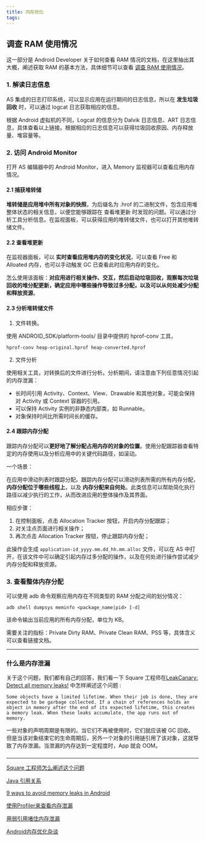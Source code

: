 ```yaml
---
title: 内存优化
tags:
---
```





## 调查 RAM 使用情况

这一部分是 Android Developer 关于如何查看 RAM 情况的文档，在这里抽出其大概，阐述获取 RAM 的基本方法，具体细节可以查看 [调查 RAM 使用情况](https://developer.android.google.cn/studio/profile/investigate-ram)。

### **1. 解读日志信息**

AS 集成的日志打印系统，可以显示应用在运行期间的日志信息，所以在 **发生垃圾回收** 时，可以通过 logcat 日志获取相应的信息。

根据 Android 虚拟机的不同，Logcat 的信息分为 Dalvik 日志信息、ART 日志信息，具体查看以上链接。根据相应的日志信息可以获得垃圾回收原因、内存释放量、堆容量等。


### **2. 访问 Android Monitor**

打开 AS 编辑器中的 Android Monitor，进入 Memory 监视器可以查看应用内存情况。


#### 2.1 捕获堆转储

**堆转储是应用堆中所有对象的快照**，为后缀名为 .hrof 的二进制文件，包含应用堆整体状态的相关信息，以便您能够跟踪在 查看堆更新 时发现的问题。可以通过分析工具分析信息。在监视面板，可以获得应用的堆转储文件，也可以打开其他堆转储文件。

#### 2.2 查看堆更新

在监视器面板，可以 **实时查看应用堆内存的变化状况**，可以查看 Free 和 Alloated 内存，也可以手动触发 GC 已查看此时应用内存的变化。


怎么使用该面板：**对应用进行相关操作、交互，然后启动垃圾回收，观察每次垃圾回收的堆分配更新，确定应用中哪些操作导致过多分配，以及可以从何处减少分配和释放资源**。

#### 2.3 分析堆转储文件

1. 文件转换。

使用 ANDROID_SDK/platform-tools/ 目录中提供的 hprof-conv 工具，

```
hprof-conv heap-original.hprof heap-converted.hprof
```

2. 文件分析

使用相关工具，对转换后的文件进行分析。分析期间，请注意由下列任意情况引起的内存泄漏：

* 长时间引用 Activity、Context、View、Drawable 和其他对象，可能会保持对 Activity 或 Context 容器的引用。
* 可以保持 Activity 实例的非静态内部类，如 Runnable。
* 对象保持时间比所需时间长的缓存。


#### 2.4 跟踪内存分配

跟踪内存分配可以**更好地了解分配占用内存的对象的位置**。使用分配跟踪器查看特定的内存使用以及分析应用中的关键代码路径，如滚动。

一个场景：

在应用中滑动列表时跟踪分配。跟踪内存分配可以滑动列表所需的所有内存分配，**内存分配位于哪些线程上**，以及 **内存分配来自何处**。此类信息可以帮助简化执行路径以减少执行的工作，从而改进应用的整体操作及其界面。


相应步骤：

1. 在控制面板，点击 Allocation Tracker 按钮，开启内存分配跟踪；
2. 对关注点页面进行相关操作；
3. 再次点击 Allocation Tracker 按钮，停止跟踪内存分配；

此操作会生成 `application-id_yyyy.mm.dd_hh.mm.alloc` 文件，可以在 AS 中打开，在该文件中可以确定引起内存过多分配的操作，以及在何处进行操作尝试减少内存分配和释放资源。



### **3. 查看整体内存分配**

可以使用  adb 命令观察应用内存在不同类型的 RAM 分配之间的划分情况：

```
adb shell dumpsys meminfo <package_name|pid> [-d]
```

该命令输出当前应用的所有内存分配，单位为 KB。

需要关注的指标：Private Dirty RAM、Private Clean RAM、PSS 等，具体含义可以查看链接文档。

----





### 什么是内存泄漏

关于这个问题，我们都有自己的回答，我们看一下 Square 工程师在[LeakCanary: Detect all memory leaks!](https://medium.com/square-corner-blog/leakcanary-detect-all-memory-leaks-875ff8360745) 中怎样阐述这个问题
:

```
Some objects have a limited lifetime. When their job is done, they are expected to be garbage collected. If a chain of references holds an object in memory after the end of its expected lifetime, this creates a memory leak. When these leaks accumulate, the app runs out of memory.
```

一些对象的声明周期是有限的。当它们不再被使用时，它们就应该被 GC 回收。但是当该对象结束它的生命周期后，另外一个对象的引用链引用了该对象，这就导致了内存泄漏。当泄漏的内存达到一定程度时，App 就会 OOM。



### 



----

[Square 工程师怎么阐述这个问题](https://medium.com/square-corner-blog/leakcanary-detect-all-memory-leaks-875ff8360745)


[Java 引用关系](https://letcheng.github.io/2016/05/24/java-ref-type.html)

[9 ways to avoid memory leaks in Android](https://android.jlelse.eu/9-ways-to-avoid-memory-leaks-in-android-b6d81648e35e)


[使用Profiler来查看内存泄漏](https://mp.weixin.qq.com/s/_CO7uHm-rn4-LNknOeHPzA)


[用弱引用堵住内存泄漏](https://www.ibm.com/developerworks/cn/java/j-jtp11225/index.html)

[Android内存优化杂谈](https://mp.weixin.qq.com/s/Z7oMv0IgKWNkhLon_hFakg)



